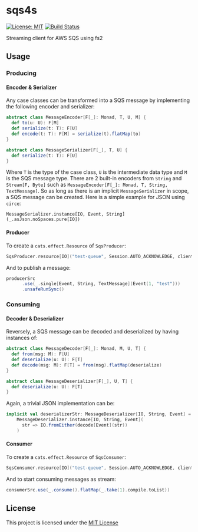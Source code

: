# sqs4s

[![License: MIT](https://img.shields.io/badge/License-MIT-yellow.svg)](https://opensource.org/licenses/MIT)
[![Build Status](https://travis-ci.com/d2a4u/sqs4s.svg?branch=master)](https://travis-ci.com/d2a4u/sqs4s)

Streaming client for AWS SQS using fs2

## Usage

### Producing

#### Encoder & Serializer

Any case classes can be transformed into a SQS message by implementing the 
following encoder and serializer:

```scala
abstract class MessageEncoder[F[_]: Monad, T, U, M] {
  def to(u: U): F[M]
  def serialize(t: T): F[U]
  def encode(t: T): F[M] = serialize(t).flatMap(to)
}

abstract class MessageSerializer[F[_], T, U] {
  def serialize(t: T): F[U]
}
```

Where `T` is the type of the case class, `U` is the intermediate data type and
`M` is the SQS message type. There are 2 built-in encoders from `String` and
`Stream[F, Byte]` such as `MessageEncoder[F[_]: Monad, T, String, TextMessage]`.
So as long as there is an implicit `MessageSerializer` in scope, a SQS message
can be created. Here is a simple example for JSON using `circe`:

```MessageSerializer.instance[IO, Event, String](_.asJson.noSpaces.pure[IO])```

#### Producer

To create a `cats.effect.Resource` of `SqsProducer`:

```scala
SqsProducer.resource[IO]("test-queue", Session.AUTO_ACKNOWLEDGE, client)
```

And to publish a message:

```scala 
producerSrc
      .use(_.single[Event, String, TextMessage](Event(1, "test")))
      .unsafeRunSync()
```
### Consuming

#### Decoder & Deserializer

Reversely, a SQS message can be decoded and deserialized by having instances of:

```scala
abstract class MessageDecoder[F[_]: Monad, M, U, T] {
  def from(msg: M): F[U]
  def deserialize(u: U): F[T]
  def decode(msg: M): F[T] = from(msg).flatMap(deserialize)
}

abstract class MessageDeserializer[F[_], U, T] {
  def deserialize(u: U): F[T]
}
```
Again, a trivial JSON implementation can be:
```scala
implicit val deserializerStr: MessageDeserializer[IO, String, Event] =
    MessageDeserializer.instance[IO, String, Event](
      str => IO.fromEither(decode[Event](str))
    )
``` 

#### Consumer

To create a `cats.effect.Resource` of `SqsConsumer`:

```scala
SqsConsumer.resource[IO]("test-queue", Session.AUTO_ACKNOWLEDGE, client)
```

And to start consuming messages as stream:

```scala 
consumerSrc.use(_.consume().flatMap(_.take(1).compile.toList))
```

## License

This project is licensed under the [MIT License](https://opensource.org/licenses/MIT)
